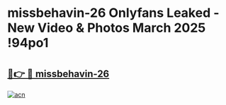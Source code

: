 # missbehavin-26 Onlyfans Leaked - New Video & Photos March 2025 !94po1

# <h2><a href="https://swonoj.iuczelnia.edu.pl?title=missbehavin-26&ref=94po1">🔗👉 🔴 missbehavin-26</a></h2>

[![acn](https://github.com/user-attachments/assets/0f9c940e-d8b0-45ae-aac7-cd30a18b3e1c)](https://swonoj.iuczelnia.edu.pl?title=missbehavin-26&ref=94po1)

